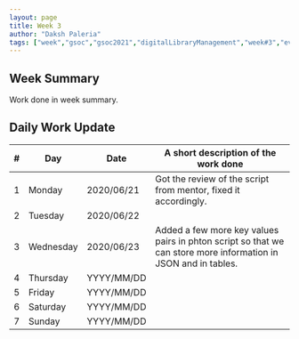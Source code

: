 ```yaml
---
layout: page
title: Week 3
author: "Daksh Paleria"
tags: ["week","gsoc","gsoc2021","digitalLibraryManagement","week#3","eval#1"]
---
```


## Week Summary

 
Work done in week summary.

## Daily Work Update

|\#|Day|Date|A short description of the work done|  
|---	|---	|---	|---	|  
|1   	| Monday 	|   2020/06/21	| Got the review of the script from mentor, fixed it accordingly. |  
|2   	| Tuesday  	|   2020/06/22	| 	|  
|3   	| Wednesday  	|  2020/06/23 	| Added a few more key values pairs in phton script so that we can store more information in JSON and in tables. |  
|4   	| Thursday  	|   YYYY/MM/DD	|  |  
|5   	| Friday  	|   YYYY/MM/DD	|  |  
|6   	| Saturday  	|   YYYY/MM/DD	| 	|  
|7   	| Sunday  	|   YYYY/MM/DD	|  |  
